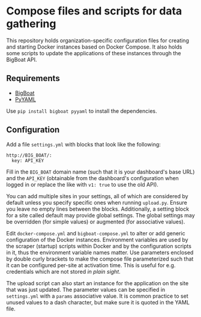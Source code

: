 Compose files and scripts for data gathering
============================================

This repository holds organization-specific configuration files for creating and 
starting Docker instances based on Docker Compose. It also holds some scripts 
to update the applications of these instances through the BigBoat API.

## Requirements

- [BigBoat](https://pypi.python.org/pypi/bigboat)
- [PyYAML](http://pyyaml.org/wiki/PyYAMLDocumentation)

Use `pip install bigboat pyyaml` to install the dependencies.

## Configuration

Add a file `settings.yml` with blocks that look like the following:

```
http://BIG_BOAT/:
  key: API_KEY
```

Fill in the `BIG_BOAT` domain name (such that it is your dashboard's base URL) 
and the `API_KEY` (obtainable from the dashboard's configuration when logged in 
or replace the like with `v1: true` to use the old API).

You can add multiple sites in your settings, all of which are considered by 
default unless you specify specific ones when running `upload.py`. Ensure you 
leave no empty lines between the blocks. Additionally, a setting block for 
a site called default may provide global settings. The global settings may be 
overridden (for simple values) or augmented (for associative values).

Edit `docker-compose.yml` and `bigboat-compose.yml` to alter or add generic 
configuration of the Docker instances. Environment variables are used by the 
scraper (startup) scripts within Docker and by the configuration scripts in it, 
thus the environment variable names matter. Use parameters enclosed by double 
curly brackets to make the compose file parameterized such that it can be 
configured per-site at activation time. This is useful for e.g. credentials 
which are not stored *in plain sight*.

The upload script can also start an instance for the application on the site 
that was just updated. The parameter values can be specified in `settings.yml` 
with a `params` associative value. It is common practice to set unused values 
to a dash character, but make sure it is quoted in the YAML file.
